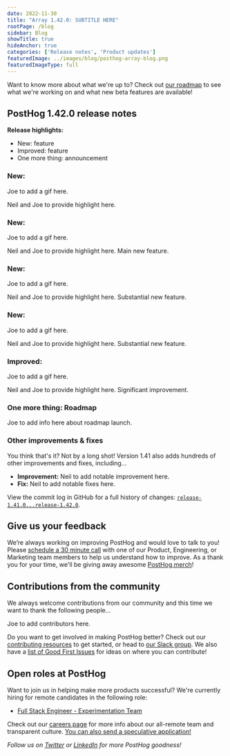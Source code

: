 ```yaml
---
date: 2022-11-30
title: "Array 1.42.0: SUBTITLE HERE"
rootPage: /blog
sidebar: Blog
showTitle: true
hideAnchor: true
categories: ['Release notes', 'Product updates']
featuredImage: ../images/blog/posthog-array-blog.png
featuredImageType: full
---
```


Want to know more about what we're up to? Check out [our roadmap](/roadmap) to see what we're working on and what new beta features are available!

## PostHog 1.42.0 release notes

**Release highlights:**

- New: feature
- Improved: feature
- One more thing: announcement

### New: 

Joe to add a gif here. 

Neil and Joe to provide highlight here. 

### New: 

Joe to add a gif here. 

Neil and Joe to provide highlight here. Main new feature. 

### New: 

Joe to add a gif here. 

Neil and Joe to provide highlight here. Substantial new feature. 

### New: 

Joe to add a gif here. 

Neil and Joe to provide highlight here. Substantial new feature. 

### Improved: 

Joe to add a gif here. 

Neil and Joe to provide highlight here. Significant improvement. 

### One more thing: Roadmap

Joe to add info here about roadmap launch. 

### Other improvements & fixes

You think that's it? Not by a long shot! Version 1.41 also adds hundreds of other improvements and fixes, including...

- **Improvement:** Neil to add notable improvement here. 
- **Fix:** Neil to add notable fixes here. 

View the commit log in GitHub for a full history of changes: [`release-1.41.0...release-1.42.0`](https://github.com/PostHog/posthog/compare/release-1.41.0...release-1.42.0).

## Give us your feedback
We’re always working on improving PostHog and would love to talk to you! Please [schedule a 30 minute call](https://calendly.com/posthog-feedback) with one of our Product, Engineering, or Marketing team members to help us understand how to improve. As a thank you for your time, we'll be giving away awesome [PostHog merch](https://merch.posthog.com)!

## Contributions from the community
We always welcome contributions from our community and this time we want to thank the following people...

Joe to add contributors here. 

Do you want to get involved in making PostHog better? Check out our [contributing resources](/docs/contribute) to get started, or head to [our Slack group](/slack). We also have a [list of Good First Issues](https://github.com/PostHog/posthog/issues?q=is%3Aopen+is%3Aissue+label%3A%22good+first+issue%22) for ideas on where you can contribute!

## Open roles at PostHog
Want to join us in helping make more products successful? We're currently hiring for remote candidates in the following role:

- [Full Stack Engineer - Experimentation Team](/careers/full-stack-engineer-experimentation)

Check out our [careers page](https://posthog.com/careers) for more info about our all-remote team and transparent culture. [You can also send a speculative application!](mailto:careers@posthog.com)

_Follow us on [Twitter](https://twitter.com/PostHog) or [LinkedIn](https://linkedin.com/company/posthog) for more PostHog goodness!_

<ArrayCTA />
